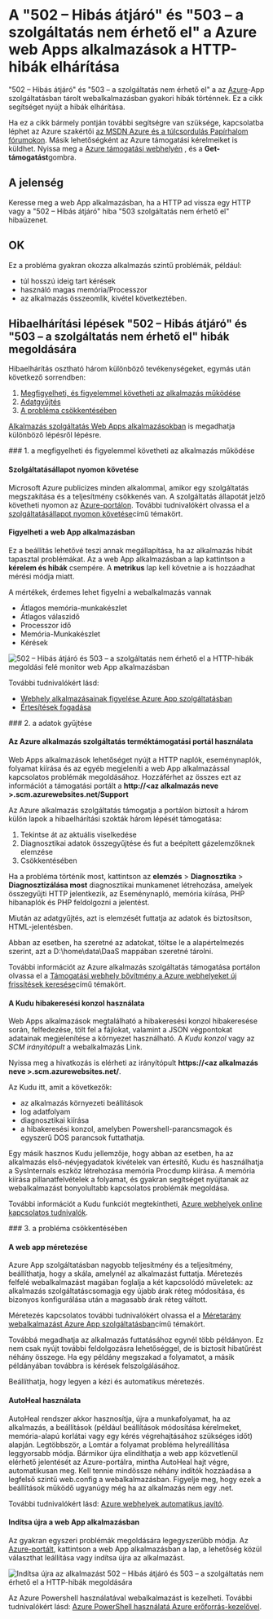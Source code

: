 <properties
    pageTitle="502 – Hibás átjáró javítása, 503 szolgáltatás nem érhető el hibák |} Microsoft Azure"
    description="502 – Hibás átjáró hibák és 503 szolgáltatás nem érhető el az Azure-App szolgáltatásban tárolt webalkalmazást hibák elhárítása"
    services="app-service\web"
    documentationCenter=""
    authors="cephalin"
    manager="wpickett"
    editor=""
    tags="top-support-issue"
    keywords="502 – Hibás átjáró 503 szolgáltatás nem érhető el, hiba 503, hiba 502"/>

<tags
    ms.service="app-service-web"
    ms.workload="web"
    ms.tgt_pltfrm="na"
    ms.devlang="na"
    ms.topic="article"
    ms.date="07/06/2016"
    ms.author="cephalin"/>

# <a name="troubleshoot-http-errors-of-502-bad-gateway-and-503-service-unavailable-in-your-azure-web-apps"></a>A "502 – Hibás átjáró" és "503 – a szolgáltatás nem érhető el" a Azure web Apps alkalmazások a HTTP-hibák elhárítása

"502 – Hibás átjáró" és "503 – a szolgáltatás nem érhető el" a az [Azure](http://go.microsoft.com/fwlink/?LinkId=529714)-App szolgáltatásban tárolt webalkalmazásban gyakori hibák történnek. Ez a cikk segítséget nyújt a hibák elhárítása.

Ha ez a cikk bármely pontján további segítségre van szüksége, kapcsolatba léphet az Azure szakértői [az MSDN Azure és a túlcsordulás Papírhalom fórumokon](https://azure.microsoft.com/support/forums/). Másik lehetőségként az Azure támogatási kérelmeiket is küldhet. Nyissa meg a [Azure támogatási webhelyén](https://azure.microsoft.com/support/options/) , és a **Get-támogatást**gombra.

## <a name="symptom"></a>A jelenség

Keresse meg a web App alkalmazásban, ha a HTTP ad vissza egy HTTP vagy a "502 – Hibás átjáró" hiba "503 szolgáltatás nem érhető el" hibaüzenet.

## <a name="cause"></a>OK

Ez a probléma gyakran okozza alkalmazás szintű problémák, például:

-   túl hosszú ideig tart kérések
-   használó magas memória/Processzor
-   az alkalmazás összeomlik, kivétel következtében.

## <a name="troubleshooting-steps-to-solve-502-bad-gateway-and-503-service-unavailable-errors"></a>Hibaelhárítási lépések "502 – Hibás átjáró" és "503 – a szolgáltatás nem érhető el" hibák megoldására

Hibaelhárítás osztható három különböző tevékenységeket, egymás után következő sorrendben:

1.  [Megfigyelheti, és figyelemmel követheti az alkalmazás működése](#observe)
2.  [Adatgyűjtés](#collect)
3.  [A probléma csökkentésében](#mitigate)

[Alkalmazás szolgáltatás Web Apps alkalmazásokban](/services/app-service/web/) is megadhatja különböző lépésről lépésre.

<a name="observe" />
### <a name="1-observe-and-monitor-application-behavior"></a>1. a megfigyelheti és figyelemmel követheti az alkalmazás működése

####    <a name="track-service-health"></a>Szolgáltatásállapot nyomon követése

Microsoft Azure publicizes minden alkalommal, amikor egy szolgáltatás megszakítása és a teljesítmény csökkenés van. A szolgáltatás állapotát jelző követheti nyomon az [Azure-portálon](https://portal.azure.com/). További tudnivalókért olvassa el a [szolgáltatásállapot nyomon követése](../monitoring-and-diagnostics/insights-service-health.md)című témakört.

####    <a name="monitor-your-web-app"></a>Figyelheti a web App alkalmazásban

Ez a beállítás lehetővé teszi annak megállapítása, ha az alkalmazás hibát tapasztal problémákat. Az a web App alkalmazásban a lap kattintson a **kérelem és hibák** csempére. A **metrikus** lap kell követnie a is hozzáadhat mérési módja miatt.

A mértékek, érdemes lehet figyelni a webalkalmazás vannak

-   Átlagos memória-munkakészlet
-   Átlagos válaszidő
-   Processzor idő
-   Memória-Munkakészlet
-   Kérések

![502 – Hibás átjáró és 503 – a szolgáltatás nem érhető el a HTTP-hibák megoldási felé monitor web App alkalmazásban](./media/app-service-web-troubleshoot-HTTP-502-503/1-monitor-metrics.png)

További tudnivalókért lásd:

-   [Webhely alkalmazásainak figyelése Azure App szolgáltatásban](web-sites-monitor.md)
-   [Értesítések fogadása](../monitoring-and-diagnostics/insights-receive-alert-notifications.md)

<a name="collect" />
### <a name="2-collect-data"></a>2. a adatok gyűjtése

####    <a name="use-the-azure-app-service-support-portal"></a>Az Azure alkalmazás szolgáltatás terméktámogatási portál használata

Web Apps alkalmazások lehetőséget nyújt a HTTP naplók, eseménynaplók, folyamat kiírása és az egyéb megjeleníti a web App alkalmazással kapcsolatos problémák megoldásához. Hozzáférhet az összes ezt az információt a támogatási portált a **http://&lt;az alkalmazás neve >.scm.azurewebsites.net/Support**

Az Azure alkalmazás szolgáltatás támogatja a portálon biztosít a három külön lapok a hibaelhárítási szokták három lépését támogatása:

1.  Tekintse át az aktuális viselkedése
2.  Diagnosztikai adatok összegyűjtése és fut a beépített gázelemzőknek elemzése
3.  Csökkentésében

Ha a probléma történik most, kattintson az **elemzés** > **Diagnosztika** > **Diagnosztizálása most** diagnosztikai munkamenet létrehozása, amelyek összegyűjti HTTP jelentkezik, az Eseménynapló, memória kiírása, PHP hibanaplók és PHP feldolgozni a jelentést.

Miután az adatgyűjtés, azt is elemzését futtatja az adatok és biztosítson, HTML-jelentésben.

Abban az esetben, ha szeretné az adatokat, töltse le a alapértelmezés szerint, azt a D:\home\data\DaaS mappában szeretné tárolni.

További információt az Azure alkalmazás szolgáltatás támogatása portálon olvassa el a [Támogatási webhely bővítmény a Azure webhelyeket új frissítések keresése](/blog/new-updates-to-support-site-extension-for-azure-websites)című témakört.

####    <a name="use-the-kudu-debug-console"></a>A Kudu hibakeresési konzol használata

Web Apps alkalmazások megtalálható a hibakeresési konzol hibakeresése során, felfedezése, tölt fel a fájlokat, valamint a JSON végpontokat adatainak megjelenítése a környezet használható. A _Kudu konzol_ vagy az _SCM irányítópult_ a webalkalmazás Link.

Nyissa meg a hivatkozás is elérheti az irányítópult **https://&lt;az alkalmazás neve >.scm.azurewebsites.net/**.

Az Kudu itt, amit a következők:

-   az alkalmazás környezeti beállítások
-   log adatfolyam
-   diagnosztikai kiírása
-   a hibakeresési konzol, amelyben Powershell-parancsmagok és egyszerű DOS parancsok futtathatja.


Egy másik hasznos Kudu jellemzője, hogy abban az esetben, ha az alkalmazás első-névjegyadatok kivételek van értesítő, Kudu és használhatja a SysInternals eszköz létrehozása memória Procdump kiírása. A memória kiírása pillanatfelvételek a folyamat, és gyakran segítséget nyújtanak az webalkalmazást bonyolultabb kapcsolatos problémák megoldása.

További információt a Kudu funkciót megtekintheti, [Azure webhelyek online kapcsolatos tudnivalók](/blog/windows-azure-websites-online-tools-you-should-know-about/).

<a name="mitigate" />
### <a name="3-mitigate-the-issue"></a>3. a probléma csökkentésében

####    <a name="scale-the-web-app"></a>A web app méretezése

Azure App szolgáltatásban nagyobb teljesítmény és a teljesítmény, beállíthatja, hogy a skála, amelynél az alkalmazást futtatja. Méretezés felfelé webalkalmazást magában foglalja a két kapcsolódó műveletek: az alkalmazás szolgáltatáscsomagja egy újabb árak réteg módosítása, és bizonyos konfigurálása után a magasabb árak réteg váltott.

Méretezés kapcsolatos további tudnivalókért olvassa el a [Méretarány webalkalmazást Azure App szolgáltatásban](web-sites-scale.md)című témakört.

Továbbá megadhatja az alkalmazás futtatásához egynél több példányon. Ez nem csak nyújt további feldolgozásra lehetőséggel, de is biztosít hibatűrést néhány összege. Ha egy példány megszakad a folyamatot, a másik példányában továbbra is kérések felszolgálásához.

Beállíthatja, hogy legyen a kézi és automatikus méretezés.

####    <a name="use-autoheal"></a>AutoHeal használata

AutoHeal rendszer akkor hasznosítja, újra a munkafolyamat, ha az alkalmazás, a beállítások (például beállítások módosítása kérelmeket, memória-alapú korlátai vagy egy kérés végrehajtásához szükséges időt) alapján. Legtöbbször, a Lomtár a folyamat probléma helyreállítása leggyorsabb módja. Bármikor újra elindíthatja a web app közvetlenül elérhető jelentését az Azure-portálra, mintha AutoHeal hajt végre, automatikusan meg. Kell tennie mindössze néhány indítók hozzáadása a legfelső szintű web.config a webalkalmazásban. Figyelje meg, hogy ezek a beállítások működő ugyanúgy még ha az alkalmazás nem egy .net.

További tudnivalókért lásd: [Azure webhelyek automatikus javító](/blog/auto-healing-windows-azure-web-sites/).


####    <a name="restart-the-web-app"></a>Indítsa újra a web App alkalmazásban

Az gyakran egyszeri problémák megoldására legegyszerűbb módja. Az [Azure-portált](https://portal.azure.com/), kattintson a web App alkalmazásban a lap, a lehetőség közül választhat leállítása vagy indítsa újra az alkalmazást.

 ![Indítsa újra az alkalmazást 502 – Hibás átjáró és 503 – a szolgáltatás nem érhető el a HTTP-hibák megoldására](./media/app-service-web-troubleshoot-HTTP-502-503/2-restart.png)

Az Azure Powershell használatával webalkalmazást is kezelheti. További tudnivalókért lásd: [Azure PowerShell használatá Azure erőforrás-kezelővel](../powershell-azure-resource-manager.md).
